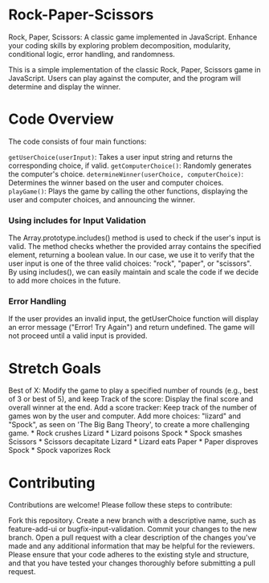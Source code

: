 # Rock-Paper-Scissors
Rock, Paper, Scissors: A classic game implemented in JavaScript. Enhance your coding skills by exploring problem decomposition, modularity, conditional logic, error handling, and randomness.

This is a simple implementation of the classic Rock, Paper, Scissors game in JavaScript. Users can play against the computer, and the program will determine and display the winner.

# Code Overview

The code consists of four main functions:

`getUserChoice(userInput)`: Takes a user input string and returns the corresponding choice, if valid.
`getComputerChoice()`: Randomly generates the computer's choice.
`determineWinner(userChoice, computerChoice)`: Determines the winner based on the user and computer choices.
`playGame()`: Plays the game by calling the other functions, displaying the user and computer choices, and announcing the winner.

### Using includes for Input Validation
The Array.prototype.includes() method is used to check if the user's input is valid. The method checks whether the provided array contains the specified element, returning a boolean value. In our case, we use it to verify that the user input is one of the three valid choices: "rock", "paper", or "scissors". By using includes(), we can easily maintain and scale the code if we decide to add more choices in the future.

### Error Handling
If the user provides an invalid input, the getUserChoice function will display an error message ("Error! Try Again") and return undefined. The game will not proceed until a valid input is provided.

# Stretch Goals
Best of X: Modify the game to play a specified number of rounds (e.g., best of 3 or best of 5), and keep Track of the score: Display the final score and overall winner at the end.
Add a score tracker: Keep track of the number of games won by the user and computer.
Add more choices: "lizard" and "Spock", as seen on 'The Big Bang Theory', to create a more challenging game.
    * Rock crushes Lizard
    * Lizard poisons Spock
    * Spock smashes Scissors
    * Scissors decapitate Lizard
    * Lizard eats Paper
    * Paper disproves Spock
    * Spock vaporizes Rock

# Contributing

Contributions are welcome! Please follow these steps to contribute:

Fork this repository.
Create a new branch with a descriptive name, such as feature-add-ui or bugfix-input-validation.
Commit your changes to the new branch.
Open a pull request with a clear description of the changes you've made and any additional information that may be helpful for the reviewers.
Please ensure that your code adheres to the existing style and structure, and that you have tested your changes thoroughly before submitting a pull request.